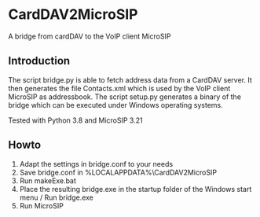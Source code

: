 # CardDAV2MicroSIP
A bridge from cardDAV to the VoIP client MicroSIP

## Introduction
The script bridge.py is able to fetch address data from a CardDAV server. It then generates the file Contacts.xml which is used by the VoIP client MicroSIP as addressbook.
The script setup.py generates a binary of the bridge which can be executed under Windows operating systems.

Tested with Python 3.8 and MicroSIP 3.21

## Howto
1. Adapt the settings in bridge.conf to your needs
2. Save bridge.conf in %LOCALAPPDATA%\CardDAV2MicroSIP
3. Run makeExe.bat
4. Place the resulting bridge.exe in the startup folder of the Windows start menu / Run bridge.exe
5. Run MicroSIP